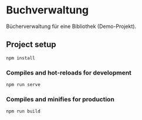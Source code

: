 # Buchverwaltung

Bücherverwaltung für eine Bibliothek (Demo-Projekt).

## Project setup
```
npm install
```

### Compiles and hot-reloads for development
```
npm run serve
```

### Compiles and minifies for production
```
npm run build
```
